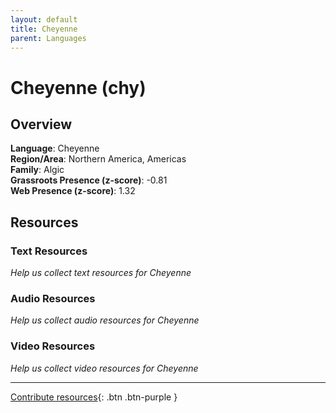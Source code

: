 ```yaml
---
layout: default
title: Cheyenne
parent: Languages
---
```


# Cheyenne (chy)

## Overview

**Language**: Cheyenne  
**Region/Area**: Northern America, Americas  
**Family**: Algic  
**Grassroots Presence (z-score)**: -0.81  
**Web Presence (z-score)**: 1.32  

## Resources

### Text Resources
*Help us collect text resources for Cheyenne*

### Audio Resources
*Help us collect audio resources for Cheyenne*

### Video Resources
*Help us collect video resources for Cheyenne*

---

[Contribute resources](https://forms.office.com/e/1SfLJx3u1r){: .btn .btn-purple }
